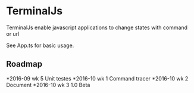 # TerminalJs

TerminalJs enable javascript applications to change states with command or url

See App.ts for basic usage.

## Roadmap

*2016-09 wk 5 Unit testes
*2016-10 wk 1 Command tracer
*2016-10 wk 2 Document
*2016-10 wk 3 1.0 Beta
